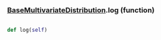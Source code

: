 ### [BaseMultivariateDistribution](BaseMultivariateDistribution.md).log (function)


```py

def log(self)

```


